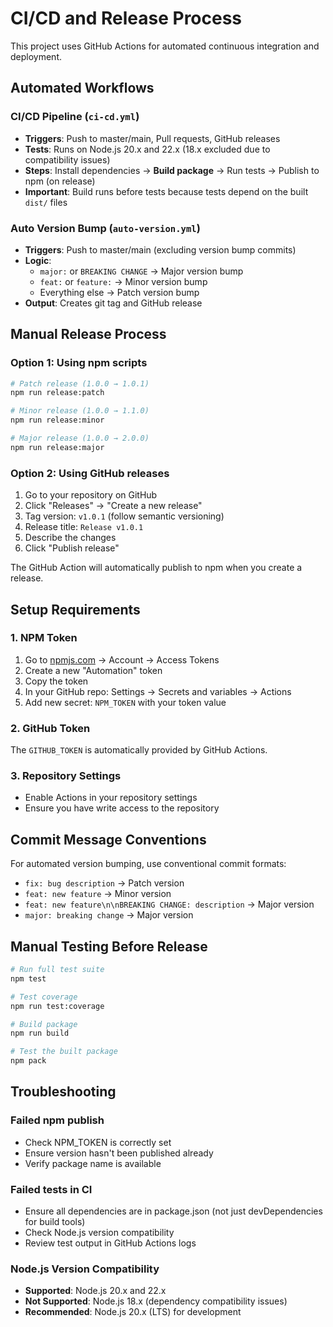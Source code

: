 # CI/CD and Release Process

This project uses GitHub Actions for automated continuous integration and deployment.

## Automated Workflows

### CI/CD Pipeline (`ci-cd.yml`)

- **Triggers**: Push to master/main, Pull requests, GitHub releases
- **Tests**: Runs on Node.js 20.x and 22.x (18.x excluded due to compatibility issues)
- **Steps**: Install dependencies → **Build package** → Run tests → Publish to npm (on release)
- **Important**: Build runs before tests because tests depend on the built `dist/` files

### Auto Version Bump (`auto-version.yml`)

- **Triggers**: Push to master/main (excluding version bump commits)
- **Logic**:
  - `major:` or `BREAKING CHANGE` → Major version bump
  - `feat:` or `feature:` → Minor version bump
  - Everything else → Patch version bump
- **Output**: Creates git tag and GitHub release

## Manual Release Process

### Option 1: Using npm scripts

```bash
# Patch release (1.0.0 → 1.0.1)
npm run release:patch

# Minor release (1.0.0 → 1.1.0)
npm run release:minor

# Major release (1.0.0 → 2.0.0)
npm run release:major
```

### Option 2: Using GitHub releases

1. Go to your repository on GitHub
2. Click "Releases" → "Create a new release"
3. Tag version: `v1.0.1` (follow semantic versioning)
4. Release title: `Release v1.0.1`
5. Describe the changes
6. Click "Publish release"

The GitHub Action will automatically publish to npm when you create a release.

## Setup Requirements

### 1. NPM Token

1. Go to [npmjs.com](https://www.npmjs.com) → Account → Access Tokens
2. Create a new "Automation" token
3. Copy the token
4. In your GitHub repo: Settings → Secrets and variables → Actions
5. Add new secret: `NPM_TOKEN` with your token value

### 2. GitHub Token

The `GITHUB_TOKEN` is automatically provided by GitHub Actions.

### 3. Repository Settings

- Enable Actions in your repository settings
- Ensure you have write access to the repository

## Commit Message Conventions

For automated version bumping, use conventional commit formats:

- `fix: bug description` → Patch version
- `feat: new feature` → Minor version
- `feat: new feature\n\nBREAKING CHANGE: description` → Major version
- `major: breaking change` → Major version

## Manual Testing Before Release

```bash
# Run full test suite
npm test

# Test coverage
npm run test:coverage

# Build package
npm run build

# Test the built package
npm pack
```

## Troubleshooting

### Failed npm publish

- Check NPM_TOKEN is correctly set
- Ensure version hasn't been published already
- Verify package name is available

### Failed tests in CI

- Ensure all dependencies are in package.json (not just devDependencies for build tools)
- Check Node.js version compatibility
- Review test output in GitHub Actions logs

### Node.js Version Compatibility

- **Supported**: Node.js 20.x and 22.x
- **Not Supported**: Node.js 18.x (dependency compatibility issues)
- **Recommended**: Node.js 20.x (LTS) for development
